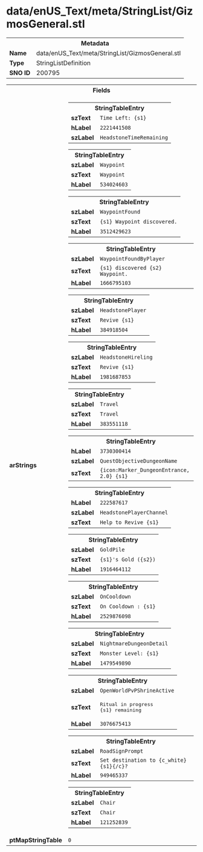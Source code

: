 <h1>data/enUS_Text/meta/StringList/GizmosGeneral.stl</h1><table><tr><th colspan="100%">Metadata</th></tr><tr><td><b>Name</b></td><td>data/enUS_Text/meta/StringList/GizmosGeneral.stl</td></tr><tr><td><b>Type</b></td><td>StringListDefinition</td></tr><tr><td><b>SNO ID</b></td><td>200795</td></tr></table>

<table><tr><th colspan="100%">Fields</th></tr><tr><td><b>arStrings</b></td><td><table><tr><th colspan="100%">StringTableEntry</th></tr><tr><td><b>szText</b></td><td><code>Time Left: {s1}</code></td></tr><tr><td><b>hLabel</b></td><td><code>2221441508</code></td></tr><tr><td><b>szLabel</b></td><td><code>HeadstoneTimeRemaining</code></td></tr></table>


<table><tr><th colspan="100%">StringTableEntry</th></tr><tr><td><b>szLabel</b></td><td><code>Waypoint</code></td></tr><tr><td><b>szText</b></td><td><code>Waypoint</code></td></tr><tr><td><b>hLabel</b></td><td><code>534024603</code></td></tr></table>


<table><tr><th colspan="100%">StringTableEntry</th></tr><tr><td><b>szLabel</b></td><td><code>WaypointFound</code></td></tr><tr><td><b>szText</b></td><td><code>{s1} Waypoint discovered.</code></td></tr><tr><td><b>hLabel</b></td><td><code>3512429623</code></td></tr></table>


<table><tr><th colspan="100%">StringTableEntry</th></tr><tr><td><b>szLabel</b></td><td><code>WaypointFoundByPlayer</code></td></tr><tr><td><b>szText</b></td><td><code>{s1} discovered {s2} Waypoint.</code></td></tr><tr><td><b>hLabel</b></td><td><code>1666795103</code></td></tr></table>


<table><tr><th colspan="100%">StringTableEntry</th></tr><tr><td><b>szLabel</b></td><td><code>HeadstonePlayer</code></td></tr><tr><td><b>szText</b></td><td><code>Revive {s1}</code></td></tr><tr><td><b>hLabel</b></td><td><code>384918504</code></td></tr></table>


<table><tr><th colspan="100%">StringTableEntry</th></tr><tr><td><b>szLabel</b></td><td><code>HeadstoneHireling</code></td></tr><tr><td><b>szText</b></td><td><code>Revive {s1}</code></td></tr><tr><td><b>hLabel</b></td><td><code>1981687853</code></td></tr></table>


<table><tr><th colspan="100%">StringTableEntry</th></tr><tr><td><b>szLabel</b></td><td><code>Travel</code></td></tr><tr><td><b>szText</b></td><td><code>Travel</code></td></tr><tr><td><b>hLabel</b></td><td><code>383551118</code></td></tr></table>


<table><tr><th colspan="100%">StringTableEntry</th></tr><tr><td><b>hLabel</b></td><td><code>3730300414</code></td></tr><tr><td><b>szLabel</b></td><td><code>QuestObjectiveDungeonName</code></td></tr><tr><td><b>szText</b></td><td><code>{icon:Marker_DungeonEntrance, 2.0} {s1}</code></td></tr></table>


<table><tr><th colspan="100%">StringTableEntry</th></tr><tr><td><b>hLabel</b></td><td><code>222587617</code></td></tr><tr><td><b>szLabel</b></td><td><code>HeadstonePlayerChannel</code></td></tr><tr><td><b>szText</b></td><td><code>Help to Revive {s1}</code></td></tr></table>


<table><tr><th colspan="100%">StringTableEntry</th></tr><tr><td><b>szLabel</b></td><td><code>GoldPile</code></td></tr><tr><td><b>szText</b></td><td><code>{s1}'s Gold ({s2})</code></td></tr><tr><td><b>hLabel</b></td><td><code>1916464112</code></td></tr></table>


<table><tr><th colspan="100%">StringTableEntry</th></tr><tr><td><b>szLabel</b></td><td><code>OnCooldown</code></td></tr><tr><td><b>szText</b></td><td><code>On Cooldown : {s1}</code></td></tr><tr><td><b>hLabel</b></td><td><code>2529876098</code></td></tr></table>


<table><tr><th colspan="100%">StringTableEntry</th></tr><tr><td><b>szLabel</b></td><td><code>NightmareDungeonDetail</code></td></tr><tr><td><b>szText</b></td><td><code>Monster Level: {s1}</code></td></tr><tr><td><b>hLabel</b></td><td><code>1479549890</code></td></tr></table>


<table><tr><th colspan="100%">StringTableEntry</th></tr><tr><td><b>szLabel</b></td><td><code>OpenWorldPvPShrineActive</code></td></tr><tr><td><b>szText</b></td><td><pre>Ritual in progress
{s1} remaining</pre></td></tr><tr><td><b>hLabel</b></td><td><code>3076675413</code></td></tr></table>


<table><tr><th colspan="100%">StringTableEntry</th></tr><tr><td><b>szLabel</b></td><td><code>RoadSignPrompt</code></td></tr><tr><td><b>szText</b></td><td><code>Set destination to {c_white}{s1}{/c}?</code></td></tr><tr><td><b>hLabel</b></td><td><code>949465337</code></td></tr></table>


<table><tr><th colspan="100%">StringTableEntry</th></tr><tr><td><b>szLabel</b></td><td><code>Chair</code></td></tr><tr><td><b>szText</b></td><td><code>Chair</code></td></tr><tr><td><b>hLabel</b></td><td><code>121252839</code></td></tr></table>


</td></tr><tr><td><b>ptMapStringTable</b></td><td><code>0</code></td></tr></table>

